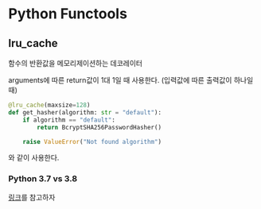 # Python Functools


## lru_cache
함수의 반환값을 메모리제이션하는 데코레이터

arguments에 따른 return값이 1대 1일 때 사용한다. (입력값에 따른 출력값이 하나일때)

```python
@lru_cache(maxsize=128)
def get_hasher(algorithm: str = "default"):
    if algorithm == "default":
        return BcryptSHA256PasswordHasher()

    raise ValueError("Not found algorithm")
```
와 같이 사용한다.
### Python 3.7 vs 3.8
[링크](https://hanbin8269.tistory.com/22)를 참고하자